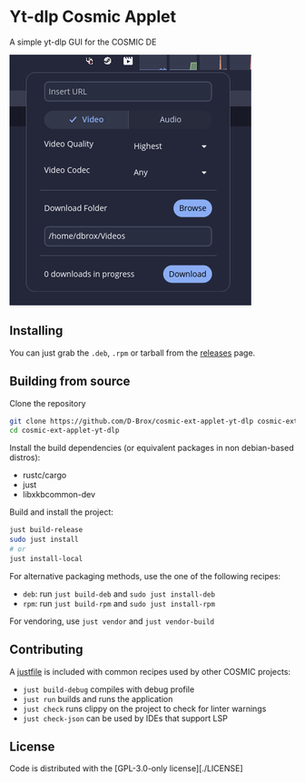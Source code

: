# Yt-dlp Cosmic Applet

A simple yt-dlp GUI for the COSMIC DE

![screenshot.png](./res/screenshot.png)

## Installing

You can just grab the `.deb`, `.rpm` or tarball from the [releases](https://github.com/D-Brox/cosmic-ext-applet-yt-dlp/releases/latest) page.


## Building from source

Clone the repository

```bash
git clone https://github.com/D-Brox/cosmic-ext-applet-yt-dlp cosmic-ext-applet-yt-dlp
cd cosmic-ext-applet-yt-dlp
```

Install the build dependencies (or equivalent packages in non debian-based distros):

- rustc/cargo
- just
- libxkbcommon-dev


Build and install the project:

```bash
just build-release
sudo just install 
# or
just install-local
```

For alternative packaging methods, use the one of the following recipes:

- `deb`: run `just build-deb` and `sudo just install-deb`
- `rpm`: run `just build-rpm` and `sudo just install-rpm`

For vendoring, use `just vendor` and `just vendor-build`

## Contributing

A [justfile](./justfile) is included with common recipes used by other COSMIC projects:

- `just build-debug` compiles with debug profile
- `just run` builds and runs the application
- `just check` runs clippy on the project to check for linter warnings
- `just check-json` can be used by IDEs that support LSP

## License

Code is distributed with the [GPL-3.0-only license][./LICENSE]

